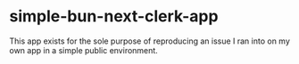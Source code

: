 # simple-bun-next-clerk-app
This app exists for the sole purpose of reproducing an issue I ran into on my own app in a simple public environment.
